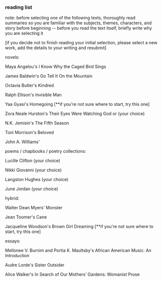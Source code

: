 ### reading list

note: before selecting one of the following texts, thoroughly read summaries so you are familiar with the subjects, themes, characters, and story before beginning
-- before you read the text itself, briefly write why you are selecting it 

[if you decide not to finish reading your initial selection, please select a new work, add the details to your writing and resubmit]

novels:

Maya Angelou's I Know Why the Caged Bird Sings

James Baldwin's Go Tell It On the Mountain

Octavia Butler's Kindred

Ralph Ellison's Invisible Man

Yaa Gyasi's Homegoing [**if you're not sure where to start, try this one]

Zora Neale Hurston's Their Eyes Were Watching God or (your choice)

N.K. Jemisin's The Fifth Season

Toni Morrison's Beloved

John A. Williams'



poems / chapbooks / poetry collections:

Lucille Clifton (your choice)

Nikki Giovanni (your choice)

Langston Hughes (your choice)

June Jordan (your choice)



hybrid:

Walter Dean Myers' Monster

Jean Toomer's Cane

Jacqueline Woodson's Brown Girl Dreaming [**if you're not sure where to start, try this one]


essays:

Mellonee V. Burnim and Portia K. Maultsby's African American Music: An Introduction


Audre Lorde's Sister Outsider

Alice Walker's In Search of Our Mothers’ Gardens: Womanist Prose
